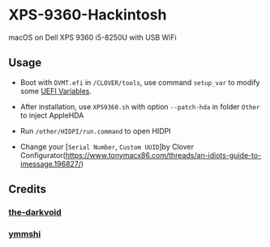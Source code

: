 # XPS-9360-Hackintosh

macOS on Dell XPS 9360 i5-8250U with USB WiFi

## Usage

- Boot with `DVMT.efi` in `/CLOVER/tools`, use command `setup_var` to modify some [UEFI Variables](https://github.com/the-darkvoid/XPS9360-macOS#uefi-variables).

- After installation, use `XPS9360.sh` with option `--patch-hda` in folder `Other` to inject AppleHDA 

- Run `/other/HIDPI/run.command` to open HIDPI

- Change your [`Serial Number`, `Custom UUID`]by Clover Configurator(https://www.tonymacx86.com/threads/an-idiots-guide-to-imessage.196827/)

## Credits

### [the-darkvoid](https://github.com/the-darkvoid/XPS9360-macOS)

### [ymmshi](https://github.com/ymmshi/XPS-9360)
